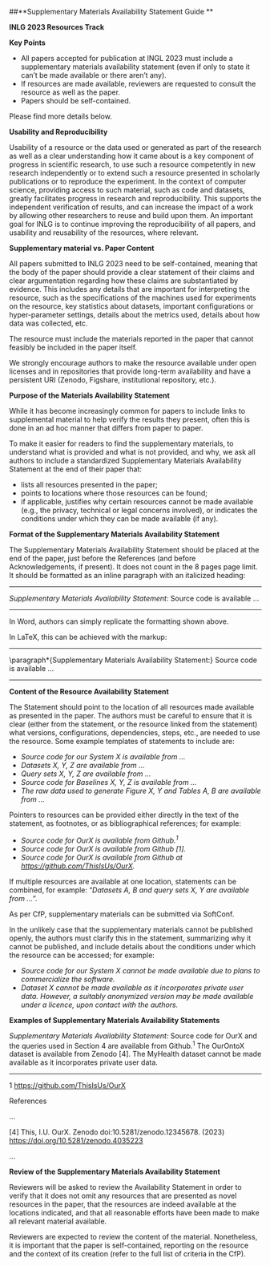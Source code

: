 ##**Supplementary Materials Availability Statement Guide **

**INLG 2023 Resources Track**

**Key Points**



* All papers accepted for publication at INGL 2023 must include a supplementary materials availability statement (even if only to state it can’t be made available or there aren’t any).
* If resources are made available, reviewers are requested to consult the resource as well as the paper.
* Papers should be self-contained.

Please find more details below.

**Usability and Reproducibility**

Usability of a resource or the data used or generated as part of the research as well as a clear understanding how it  came about is a key component of progress in scientific research, to use such a resource competently in new research independently or to extend such a resource presented in scholarly publications or to reproduce the experiment. In the context of computer science, providing access to such material, such as code and datasets, greatly facilitates progress in research and reproducibility. This supports the independent verification of results, and can increase the impact of a work by allowing other researchers to reuse and build upon them. An important goal for INLG is to continue improving the reproducibility of all papers, and usability and reusability of the resources, where relevant.

**Supplementary material vs. Paper Content**

All papers submitted to INLG 2023 need to  be self-contained, meaning that the body of the paper should provide a clear statement of their claims and clear argumentation regarding how these claims are substantiated by evidence. This includes any details that are important for interpreting the resource, such as the specifications of the machines used for experiments on the resource, key statistics about datasets, important configurations or hyper-parameter settings, details about the metrics used, details about how data was collected, etc.

The resource must include the materials reported in the paper that cannot feasibly be included in the paper itself.

We strongly encourage authors to make the resource available under open licenses and in repositories that provide long-term availability and have a persistent URI (Zenodo, Figshare, institutional repository, etc.).

**Purpose of the Materials Availability Statement**

While it has become increasingly common for papers to include links to supplemental material to help verify the results they present, often this is done in an ad hoc manner that differs from paper to paper.

To make it easier for readers to find the supplementary materials, to understand what is provided and what is not provided, and why, we ask all authors to include a standardized Supplementary Materials Availability Statement at the end of their paper that:



* lists all resources presented in the paper;
* points to locations where those resources can be found;
* if applicable, justifies why certain resources cannot be made available (e.g., the privacy, technical or legal concerns involved), or indicates the conditions under which they can be made available (if any).

**Format of the Supplementary Materials Availability Statement**

The Supplementary Materials Availability Statement should be placed at the end of the paper, just before the References (and before Acknowledgements, if present). It does not count in the 8 pages page limit. It should be formatted as an inline paragraph with an italicized heading:

***
_Supplementary Materials Availability Statement:_ Source code is available …
***

In Word, authors can simply replicate the formatting shown above.

In LaTeX, this can be achieved with the markup:

***
\paragraph*{Supplementary Materials  Availability Statement:} Source code is available …
***


**Content of the Resource Availability Statement**

The Statement should point to the location of all resources made available as presented in the paper. The authors must be careful to ensure that it is clear (either from the statement, or the resource linked from the statement) what versions, configurations, dependencies, steps, etc., are needed to use the resource. Some example templates of statements to include are:



* _Source code for our System X is available from …_
* _Datasets X, Y, Z are available from …_
* _Query sets X, Y, Z are available from …_
* _Source code for Baselines X, Y, Z is available from …_
* _The raw data used to generate Figure X, Y and Tables A, B are available from …_

Pointers to resources can be provided either directly in the text of the statement, as footnotes, or as bibliographical references; for example:



* _Source code for OurX is available from Github.<sup>1</sup>_
* _Source code for OurX is available from Github [1]._
* _Source code for OurX is available from Github at https://github.com/ThisIsUs/OurX._

If multiple resources are available at one location, statements can be combined, for example: “_Datasets A, B and query sets X, Y are available from …_”.

As per CfP, supplementary materials can be submitted via SoftConf.

In the unlikely case that the supplementary materials cannot be published openly, the authors must clarify this in the statement, summarizing why it cannot be published, and include details about the conditions under which the resource can be accessed; for example:



* _Source code for our System X cannot be made available due to plans to commercialize the software._
* _Dataset X cannot be made available as it incorporates private user data. However, a suitably anonymized version may be made available under a licence, upon contact with the authors._

**Examples of Supplementary Materials Availability Statements**


_Supplementary Materials Availability Statement:_ Source code for OurX and the queries used in Section 4 are available from Github.<sup>1</sup> The OurOntoX dataset is available from Zenodo [4]. The MyHealth dataset cannot be made available as it incorporates private user data. 
___
1 https://github.com/ThisIsUs/OurX

References 

… 

[4] This, I.U. OurX. Zenodo doi:10.5281/zenodo.12345678. (2023) https://doi.org/10.5281/zenodo.4035223

…                                                                                                                                    



**Review of the Supplementary Materials Availability Statement**

Reviewers will be asked to review the Availability Statement in order to verify that it does not omit any resources that are presented as novel resources in the paper, that the resources are indeed available at the locations indicated, and that all reasonable efforts have been made to make all relevant material available.

Reviewers are expected to review the content of the material. Nonetheless, it is important that the paper is self-contained, reporting on the resource and the context of its creation (refer to the full list of criteria in the CfP). 
